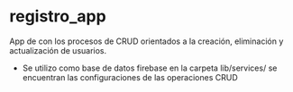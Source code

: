 # registro_app
App de con los procesos de CRUD orientados a la creación, eliminación y actualización de usuarios.

* Se utilizo como base de datos firebase en la carpeta lib/services/ se encuentran las configuraciones de las operaciones CRUD
